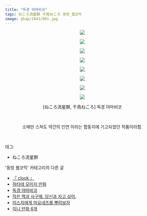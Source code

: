 ```yaml
---
title: "독경 야마비코"
tags: ねころ流星群 千鳥ねころ 동방_웹코믹
image: ghap/2943/001.jpg
---
```

<div class="article">
<p style="text-align: center; clear: none; float: none;"><img src="{{ site.nasurl }}/ghap/2943/001.jpg"/></p>
<p style="text-align: center; clear: none; float: none;"><img src="{{ site.nasurl }}/ghap/2943/002.jpg"/></p>
<p style="text-align: center; clear: none; float: none;"><img src="{{ site.nasurl }}/ghap/2943/003.jpg"/></p>
<p style="text-align: center; clear: none; float: none;"><img src="{{ site.nasurl }}/ghap/2943/004.jpg"/></p>
<p style="text-align: center; clear: none; float: none;"><img src="{{ site.nasurl }}/ghap/2943/005.jpg"/></p>
<p style="text-align: center; clear: none; float: none;"><img src="{{ site.nasurl }}/ghap/2943/006.jpg"/></p>
<p style="text-align: center; clear: none; float: none;"><img src="{{ site.nasurl }}/ghap/2943/007.jpg"/></p>
<p style="text-align: center; clear: none; float: none;"><img src="{{ site.nasurl }}/ghap/2943/008.jpg"/></p>
<p style="text-align: center; clear: none; float: none;">[ねころ流星群, 千鳥ねころ] 독경 야마비코</p>
<p style="text-align: center; clear: none; float: none;"><br/></p>
<p style="text-align: center; clear: none; float: none;">소매만 스쳐도 약간의 인연 이라는 합동지에 기고되었던 작품이라함.</p>
<p><br/></p>
</div><div class="tagTrail">
<p>태그: </p>
<ul>
<li>ねころ流星群</li>
</ul>
</div><div class="another">
<p>'동방 웹코믹' 카테고리의 다른 글</p>
<ul>
<li><a href="/2016-12-19-ghap_2948">『 clock 』</a></li>
<li><a href="/2016-12-19-ghap_2946">하타테 모미지 만화</a></li>
<li><a href="/2016-12-19-ghap_2943">독경 야마비코</a></li>
<li><a href="/2016-12-19-ghap_2942">작은 맥과 사구메. 당신과 자고 싶어.</a></li>
<li><a href="/2016-12-19-ghap_2940">미스치에게 마요네즈를 뿌려보자</a></li>
<li><a href="/2016-12-19-ghap_2939">미니 만화 6개</a></li>
</ul>
</div><div class="cb_module cb_fluid">
<div class="cb_wrt cb_profile">
</div><!-- commentList close -->
</div>